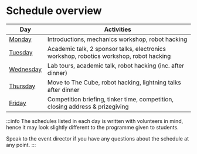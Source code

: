# Schedule overview

| Day                      | Activities                                                                             |
| ------------------------ | -------------------------------------------------------------------------------------- |
| [Monday](./monday)       | Introductions, mechanics workshop, robot hacking                                       |
| [Tuesday](./tuesday)     | Academic talk, 2 sponsor talks, electronics workshop, robotics workshop, robot hacking |
| [Wednesday](./wednesday) | Lab tours, academic talk, robot hacking (inc. after dinner)                            |
| [Thursday](./thursday)   | Move to The Cube, robot hacking, lightning talks after dinner                          |
| [Friday](./friday)       | Competition briefing, tinker time, competition, closing address & prizegiving          |

:::info
The schedules listed in each day is written with volunteers in mind, hence it may look slightly different
to the programme given to students.

Speak to the event director if you have any questions about the schedule at any point.
:::

